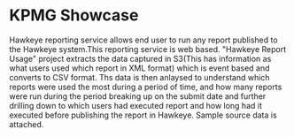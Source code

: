 # KPMG Showcase
Hawkeye reporting service allows end user to run any report published to the Hawkeye system.This reporting service is web based.
"Hawkeye Report Usage" project extracts the data captured in S3(This has information as what users used which report in XML format) which is event based and converts to CSV format.
Ths data is then anlaysed to understand which reports were used the most during a period of time, and how many reports were run during the period breaking up on the submit date and further drilling down to which users had executed report and how long had it executed before publishing the report in Hawkeye.
Sample source data is attached.
